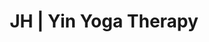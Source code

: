 ---
title: 'JH | Yin Yoga Therapy'
layout: 'layouts/yinyoga.html'
canonical: 'https://www.justinehodgsonhypnotherapy.com/yinyoga/'
background: 'yin-colour'
detailsyin: 
    image1: 'https://res.cloudinary.com/peggy-co/image/upload/v1596389017/Well%20Being/yinyoga.min_cw5ebf.jpg'
    alt1: 'A picture spelling out the word breathe'
    title1: 'Yin Yoga Therapy'
    para1: 'That instant stress relief button. Research shows that as you get older, if you don’t take quality time to stretch, the body will been to atrophy, stiffen and deteriorate. This program is like the fountain of youth keeping your fascia pliable and hydrated, and therefore restoring youthfulness to your body.'
    para2: 'If you suffer from Chronic Fatigue Syndrome, anxiety and stress and IBS Yin is accessible for you! It’s also essential for athletes, acting as a complimentary practice between other hard core yoga and training sessions. Along with Restorative, Yin is the most accessible of the physical yoga systems, in that it can be practised by anyone, regardless of age or ability. It doesn’t even require a mat, a carpet or blanket will do just fine. In Yin, you hold deep, floor-based postures in stillness for between three to five minutes. Using very little muscular effort, each student is encouraged to find their own individual ‘edge’ – the point of stress, but before pain – to the posture, as it is here at this precipice that we enable our bodies to begin to safely open.'
    para3: 'That calm you feel after a yin class is very real. Studies have found yin yoga to have a significant impact on lowering stress and anxiety and reducing the risk of depression. Plus, it activates your parasympathetic nervous system, which calms your body and slows your heart rate. The autonomic nervous system has two components, the sympathetic nervous system and the parasympathetic nervous system. The sympathetic nervous system functions like a gas pedal in a car. It triggers the fight or flight response, providing the body with a burst of energy so that it can respond to perceived dangers. Understanding the stress response for my clients is important for me. My clients first sessions are always focused on bringing forward the parasympathetic nervous system, that’s under hypnosis or during a Yin Yoga class.'
    para4: 'The main reason WHY I favour Yin is because it was Yin Yoga that I turned to during my own on going experience as a #longcovid patient. The fight or flight response in the body seems to play a never ending erratic cycle of ups and downs even when there is no real threat. Yin is my medicine, it plays its part in the calming down of the heart rate and opening up the bodies ability to heal. I personally found my breathing ease with the slow practice and my mind and body allowed myself to accept the present moment and just stop fighting against the unknown of the aftermath of the Covid-19 virus.'
    para5: 'If you think Hypnotherapy can help you or someone you know, just go ahead and contact me.'
    button: 'yinButton'
---